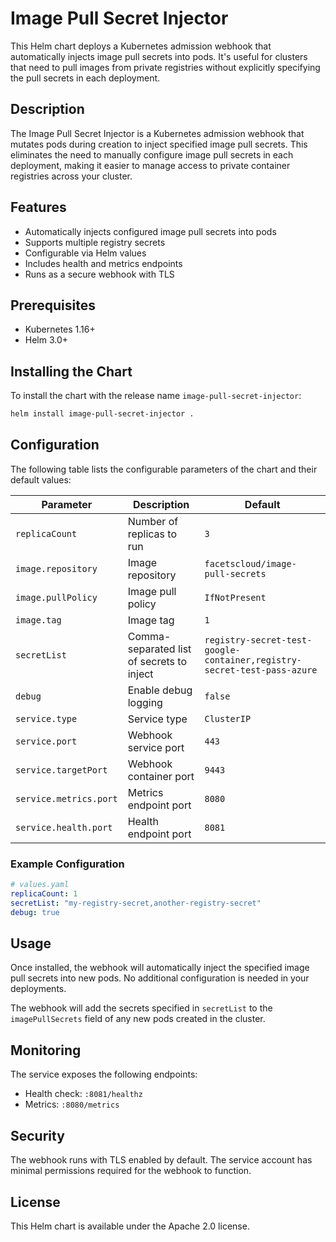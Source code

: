 # Image Pull Secret Injector

This Helm chart deploys a Kubernetes admission webhook that automatically injects image pull secrets into pods. It's useful for clusters that need to pull images from private registries without explicitly specifying the pull secrets in each deployment.

## Description

The Image Pull Secret Injector is a Kubernetes admission webhook that mutates pods during creation to inject specified image pull secrets. This eliminates the need to manually configure image pull secrets in each deployment, making it easier to manage access to private container registries across your cluster.

## Features

- Automatically injects configured image pull secrets into pods
- Supports multiple registry secrets
- Configurable via Helm values
- Includes health and metrics endpoints
- Runs as a secure webhook with TLS

## Prerequisites

- Kubernetes 1.16+
- Helm 3.0+

## Installing the Chart

To install the chart with the release name `image-pull-secret-injector`:

```bash
helm install image-pull-secret-injector .
```

## Configuration

The following table lists the configurable parameters of the chart and their default values:

| Parameter | Description | Default |
|-----------|-------------|---------|
| `replicaCount` | Number of replicas to run | `3` |
| `image.repository` | Image repository | `facetscloud/image-pull-secrets` |
| `image.pullPolicy` | Image pull policy | `IfNotPresent` |
| `image.tag` | Image tag | `1` |
| `secretList` | Comma-separated list of secrets to inject | `registry-secret-test-google-container,registry-secret-test-pass-azure` |
| `debug` | Enable debug logging | `false` |
| `service.type` | Service type | `ClusterIP` |
| `service.port` | Webhook service port | `443` |
| `service.targetPort` | Webhook container port | `9443` |
| `service.metrics.port` | Metrics endpoint port | `8080` |
| `service.health.port` | Health endpoint port | `8081` |

### Example Configuration

```yaml
# values.yaml
replicaCount: 1
secretList: "my-registry-secret,another-registry-secret"
debug: true
```

## Usage

Once installed, the webhook will automatically inject the specified image pull secrets into new pods. No additional configuration is needed in your deployments.

The webhook will add the secrets specified in `secretList` to the `imagePullSecrets` field of any new pods created in the cluster.

## Monitoring

The service exposes the following endpoints:
- Health check: `:8081/healthz`
- Metrics: `:8080/metrics`

## Security

The webhook runs with TLS enabled by default. The service account has minimal permissions required for the webhook to function.

## License

This Helm chart is available under the Apache 2.0 license.
